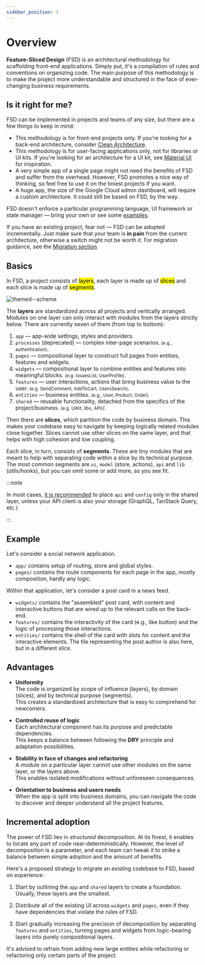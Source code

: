 ```yaml
---
sidebar_position: 1
---
```


# Overview

**Feature-Sliced Design** (FSD) is an architectural methodology for scaffolding front-end applications. Simply put, it's a compilation of rules and conventions on organizing code. The main purpose of this methodology is to make the project more understandable and structured in the face of ever-changing business requirements.

## Is it right for me?

FSD can be implemented in projects and teams of any size, but there are a few things to keep in mind:

- This methodology is for front-end projects only. If you're looking for a back-end architecture, consider [Clean Architecture][refs-clean-architecture].
- This methodology is for user-facing applications only, not for libraries or UI kits. If you're looking for an architecture for a UI kit, see [Material UI][ext-material-ui] for inspiration.
- A very simple app of a single page might not need the benefits of FSD and suffer from the overhead. However, FSD promotes a nice way of thinking, so feel free to use it on the tiniest projects if you want.
- A huge app, the size of the Google Cloud admin dashboard, will require a custom architecture. It could still be based on FSD, by the way.

FSD doesn't enforce a particular programming language, UI framework or state manager — bring your own or see some [examples][refs-examples].

If you have an existing project, fear not — FSD can be adopted incrementally. Just make sure that your team is **in&nbsp;pain** from the current architecture, otherwise a switch might not be worth it. For migration guidance, see the [Migration section][refs-migration].

## Basics

In FSD, a project consists of <mark>layers</mark>, each layer is made up of <mark>slices</mark> and each slice is made up of <mark>segments</mark>. 

![themed--scheme](/img/visual_schema.jpg)

The **layers** are standardized across all projects and vertically arranged. Modules on one layer can only interact with modules from the layers strictly below. There are currently seven of them (from top to bottom):

1. `app` — app-wide settings, styles and providers.
2. `processes` (deprecated) — complex inter-page scenarios. 
   <small>(e.g., authentication)</small>.
3. `pages` — compositional layer to construct full pages from entities, features and widgets.
4. `widgets` — compositional layer to combine entities and features into meaningful blocks.
   <small>(e.g. IssuesList, UserProfile)</small>.
5. `features` — user interactions, actions that bring business value to the user.
   <small>(e.g. SendComment, AddToCart, UsersSearch)</small>.
6. `entities` — business entities.
   <small>(e.g., User, Product, Order)</small>.
7. `shared` — reusable functionality, detached from the specifics of the project/business.
   <small>(e.g. UIKit, libs, API)</small>/.


Then there are **slices**, which partition the code by business domain. This makes your codebase easy to navigate by keeping logically related modules close together. Slices cannot use other slices on the same layer, and that helps with high cohesion and low coupling.

Each slice, in turn, consists of **segments**. These are tiny modules that are meant to help with separating code within a slice by its technical purpose. The most common segments are `ui`, `model` (store,  actions), `api` and `lib` (utils/hooks), but you can omit some or add more, as you see fit.

:::note

In most cases, [it is recommended][ext-disc-api] to place `api` and `config` only in the shared layer, unless your API client is also your storage (GraphQL, TanStack Query, etc.)

:::

## Example

Let's consider a social network application.

* `app/` contains setup of routing, store and global styles.
* `pages/` contains the route components for each page in the app, mostly composition, hardly any logic.

Within that application, let's consider a post card in a news feed.

* `widgets/` contains the "assembled" post card, with content and interactive buttons that are wired up to the relevant calls on the back-end.
* `features/` contains the interactivity of the card (e.g., like button) and the logic of processing those interactions.
* `entities/` contains the shell of the card with slots for content and the interactive elements. The tile representing the post author is also here, but in a different slice.

## Advantages

- **Uniformity**  
  The code is organized by scope of influence (layers), by domain (slices), and by technical purpose (segments).  
  This creates a standardized architecture that is easy to comprehend for newcomers.

- **Controlled reuse of logic**  
  Each architectural component has its purpose and predictable dependencies.  
  This keeps a balance between following the **DRY** principle and adaptation possibilities. 

- **Stability in face of changes and refactoring**  
  A module on a particular layer cannot use other modules on the same layer, or the layers above.  
  This enables isolated modifications without unforeseen consequences.

- **Orientation to business and users needs**  
  When the app is split into business domains, you can navigate the code to discover and deeper understand all the project features.

## Incremental adoption

The power of FSD lies in _structured_ decomposition. At its finest, it enables to locate any part of code near-deterministically. However, the level of decomposition is a parameter, and each team can tweak it to strike a balance between simple adoption and the amount of benefits.

Here's a proposed strategy to migrate an existing codebase to FSD, based on experience:

1. Start by outlining the `app` and `shared` layers to create a foundation. Usually, these layers are the smallest.

2. Distribute all of the existing UI across `widgets` and `pages`, even if they have dependencies that violate the rules of FSD.

3. Start gradually increasing the precision of decomposition by separating `features` and `entities`, turning pages and widgets from logic-bearing layers into purely compositional layers.

It's advised to refrain from adding new large entities while refactoring or refactoring only certain parts of the project.

[refs-clean-architecture]: https://medium.com/codex/clean-architecture-for-dummies-df6561d42c94
[ext-disc-api]: https://github.com/feature-sliced/documentation/discussions/66
[ext-material-ui]: https://github.com/mui/material-ui
[refs-examples]: /examples
[refs-migration]: /docs/guides/migration/from-legacy
